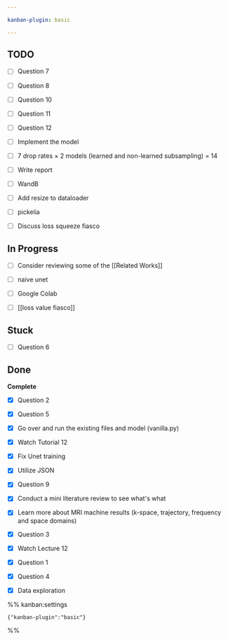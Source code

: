 ```yaml
---

kanban-plugin: basic

---
```


## TODO

- [ ] Question 7
- [ ] Question 8
- [ ] Question 10
- [ ] Question 11
- [ ] Question 12
- [ ] Implement the model
- [ ] 7 drop rates $\times$ 2 models (learned and non-learned subsampling) = 14
- [ ] Write report
- [ ] WandB
- [ ] Add resize to dataloader
- [ ] pickelia
- [ ] Discuss loss squeeze fiasco


## In Progress

- [ ] Consider reviewing some of the [[Related Works]]
- [ ] naive unet
- [ ] Google Colab
- [ ] [[loss value fiasco]]


## Stuck

- [ ] Question 6


## Done

**Complete**
- [x] Question 2
- [x] Question 5
- [x] Go over and run the existing files and model (vanilla.py)
- [x] Watch Tutorial 12
- [x] Fix Unet training
- [x] Utilize JSON
- [x] Question 9
- [x] Conduct a mini literature review to see what's what
- [x] Learn more about MRI machine results (k-space, trajectory, frequency and space domains)
- [x] Question 3
- [x] Watch Lecture 12
- [x] Question 1
- [x] Question 4
- [x] Data exploration




%% kanban:settings
```
{"kanban-plugin":"basic"}
```
%%